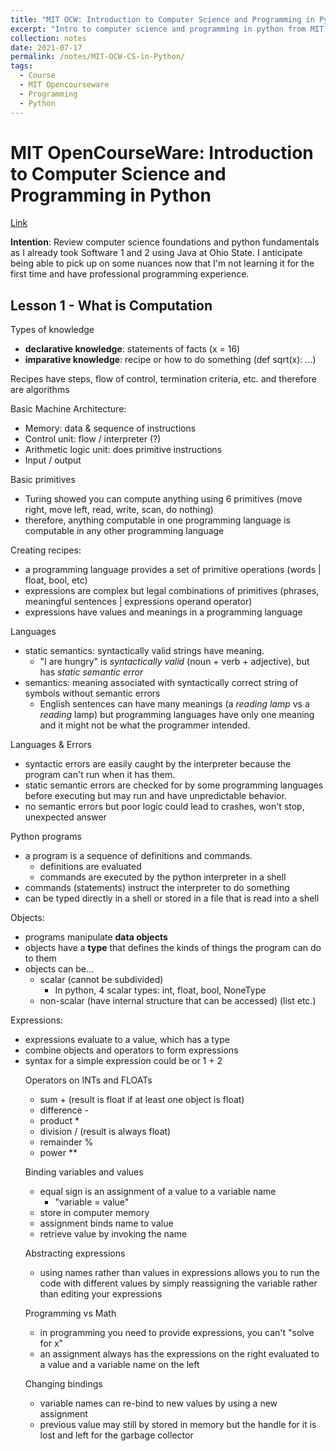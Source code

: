 ```yaml
---
title: "MIT OCW: Introduction to Computer Science and Programming in Python"
excerpt: "Intro to computer science and programming in python from MIT Opencoursware"
collection: notes
date: 2021-07-17
permalink: /notes/MIT-OCW-CS-in-Python/
tags:
  - Course
  - MIT Opencourseware
  - Programming
  - Python
---
```


# MIT OpenCourseWare: Introduction to Computer Science and Programming in Python

[Link](https://ocw.mit.edu/courses/electrical-engineering-and-computer-science/6-0001-introduction-to-computer-science-and-programming-in-python-fall-2016/)

**Intention**: Review computer science foundations and python fundamentals as I already took Software 1 and 2 using Java at Ohio State.  I anticipate being able to pick up on some nuances now that I'm not learning it for the first time and have professional programming experience.

## Lesson 1 - What is Computation

Types of knowledge
- **declarative knowledge**: statements of facts (x = 16)
- **imparative knowledge**: recipe or how to do something (def sqrt(x): ...)

Recipes have steps, flow of control, termination criteria, etc. and therefore are algorithms

Basic Machine Architecture:
- Memory: data & sequence of instructions
- Control unit: flow / interpreter (?)
- Arithmetic logic unit: does primitive instructions
- Input / output

Basic primitives
- Turing showed you can compute anything using 6 primitives (move right, move left, read, write, scan, do nothing)
- therefore, anything computable in one programming language is computable in any other programming language

Creating recipes:
- a programming language provides a set of primitive operations (words | float, bool, etc)
- expressions are complex but legal combinations of primitives (phrases, meaningful sentences | expressions operand operator)
- expressions have values and meanings in a programming language

Languages
- static semantics: syntactically valid strings have meaning.  
  - "I are hungry" is *syntactically valid* (noun + verb + adjective), but has *static semantic error*
- semantics: meaning associated with syntactically correct string of symbols without semantic errors
  - English sentences can have many meanings (a *reading lamp* vs a *reading* lamp) but programming languages have only one meaning and it might not be what the programmer intended. 

Languages & Errors
- syntactic errors are easily caught by the interpreter because the program can't run when it has them.
- static semantic errors are checked for by some programming languages before executing but may run and have unpredictable behavior.
- no semantic errors but poor logic could lead to crashes, won't stop, unexpected answer

Python programs
- a program is a sequence of definitions and commands.
  - definitions are evaluated
  - commands are executed by the python interpreter in a shell
- commands (statements) instruct the interpreter to do something
- can be typed directly in a shell or stored in a file that is read into a shell

Objects:
- programs manipulate **data objects**
- objects have a **type** that defines the kinds of things the program can do to them
- objects can be...
  - scalar (cannot be subdivided) 
    - In python, 4 scalar types: int, float, bool, NoneType
  - non-scalar (have internal structure that can be accessed) (list etc.)

Expressions:
- expressions evaluate to a value, which has a type
- combine objects and operators to form expressions
- syntax for a simple expression could be <object> <operator> <object> or 1 + 2

Operators on INTs and FLOATs
- sum + (result is float if at least one object is float)
- difference - 
- product *
- division / (result is always float)
- remainder % 
- power **

Binding variables and values
- equal sign is an assignment of a value to a variable name
  - "variable = value"
- store in computer memory
- assignment binds name to value
- retrieve value by invoking the name

Abstracting expressions
- using names rather than values in expressions allows you to run the code with different values by simply reassigning the variable rather than editing your expressions

Programming vs Math
- in programming you need to provide expressions, you can't "solve for x"
- an assignment always has the expressions on the right evaluated to a value and a variable name on the left

Changing bindings
- variable names can re-bind to new values by using a new assignment
- previous value may still by stored in memory but the handle for it is lost and left for the garbage collector
